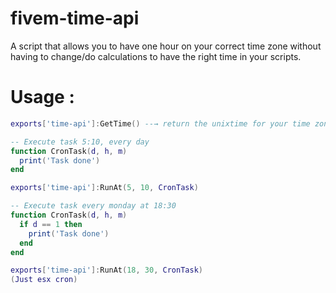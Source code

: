 # fivem-time-api
A script that allows you to have one hour on your correct time zone without having to change/do calculations to have the right time in your scripts.

# Usage :
```lua
exports['time-api']:GetTime() --→ return the unixtime for your time zone

-- Execute task 5:10, every day
function CronTask(d, h, m)
  print('Task done')
end

exports['time-api']:RunAt(5, 10, CronTask)

-- Execute task every monday at 18:30
function CronTask(d, h, m)
  if d == 1 then
    print('Task done')
  end
end

exports['time-api']:RunAt(18, 30, CronTask)
(Just esx cron)
```
